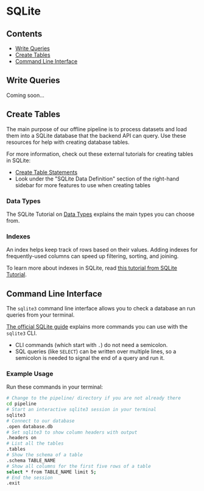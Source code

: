 # SQLite

## Contents

- [Write Queries](#write-queries)
- [Create Tables](#create-table)
- [Command Line Interface](#command-line-interface)

## Write Queries

Coming soon...

## Create Tables

The main purpose of our offline pipeline is to process datasets and load them into a SQLite database that the backend API can query. Use these resources for help with creating database tables.

For more information, check out these external tutorials for creating tables in SQLite:

- [Create Table Statements](https://www.sqlitetutorial.net/sqlite-create-table/)
- Look under the "SQLite Data Definition" section of the right-hand sidebar for more features to use when creating tables

### Data Types

The SQLite Tutorial on [Data Types](https://www.sqlitetutorial.net/sqlite-data-types/) explains the main types you can choose from.

### Indexes

An index helps keep track of rows based on their values. Adding indexes for frequently-used columns can speed up filtering, sorting, and joining.

To learn more about indexes in SQLite, read [this tutorial from SQLite Tutorial](https://www.sqlitetutorial.net/sqlite-index/).

## Command Line Interface

The `sqlite3` command line interface allows you to check a database an run queries from your terminal.

[The official SQLite guide](https://sqlite.org/cli.html) explains more commands you can use with the `sqlite3` CLI.

- CLI commands (which start with `.`) do not need a semicolon.
- SQL queries (like `SELECT`) can be written over multiple lines, so a semicolon is needed to signal the end of a query and run it.

### Example Usage

Run these commands in your terminal:

```bash
# Change to the pipeline/ directory if you are not already there
cd pipeline
# Start an interactive sqlite3 session in your terminal
sqlite3
# Connect to our database
.open database.db
# Set sqlite3 to show column headers with output
.headers on
# List all the tables
.tables
# Show the schema of a table
.schema TABLE_NAME
# Show all columns for the first five rows of a table
select * from TABLE_NAME limit 5;
# End the session
.exit
```
